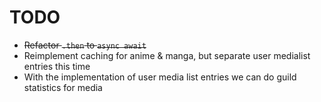# TODO
- ~~Refactor `.then` to `async await`~~
- Reimplement caching for anime & manga, but separate user medialist entries this time
- With the implementation of user media list entries we can do guild statistics for media